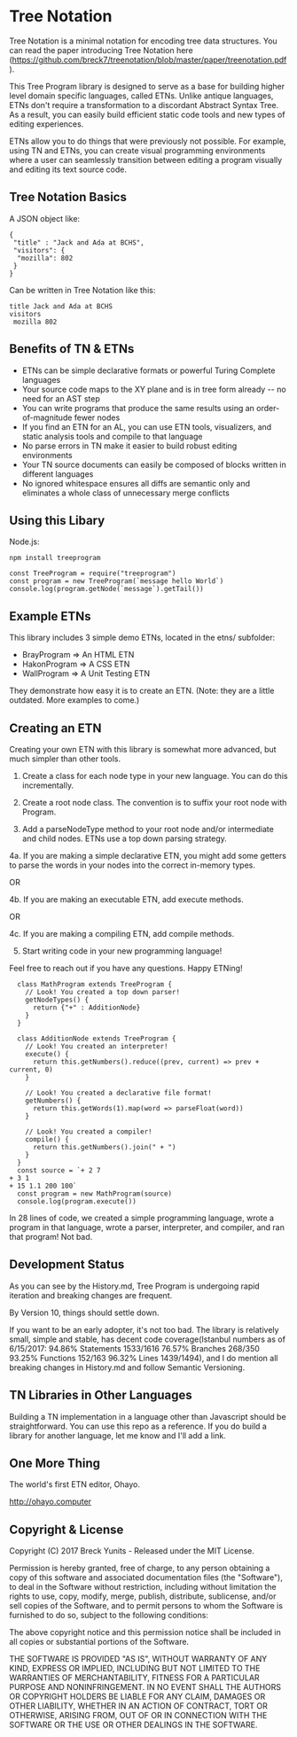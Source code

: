 Tree Notation
=============

Tree Notation is a minimal notation for encoding tree data structures. You can read the paper introducing Tree Notation here (https://github.com/breck7/treenotation/blob/master/paper/treenotation.pdf).

This Tree Program library is designed to serve as a base for building higher level domain specific languages, called ETNs. Unlike antique languages, ETNs don't require a transformation to a discordant Abstract Syntax Tree. As a result, you can easily build efficient static code tools and new types of editing experiences.

ETNs allow you to do things that were previously not possible. For example, using TN and ETNs, you can create visual programming environments where a user can seamlessly transition between editing a program visually and editing its text source code.


Tree Notation Basics
--------------------

A JSON object like:

    {
     "title" : "Jack and Ada at BCHS",
     "visitors": {
      "mozilla": 802
     }
    }

Can be written in Tree Notation like this:

    title Jack and Ada at BCHS
    visitors
     mozilla 802

Benefits of TN & ETNs
---------------------

- ETNs can be simple declarative formats or powerful Turing Complete languages
- Your source code maps to the XY plane and is in tree form already -- no need for an AST step
- You can write programs that produce the same results using an order-of-magnitude fewer nodes
- If you find an ETN for an AL, you can use ETN tools, visualizers, and static analysis tools and compile to that language
- No parse errors in TN make it easier to build robust editing environments
- Your TN source documents can easily be composed of blocks written in different languages
- No ignored whitespace ensures all diffs are semantic only and eliminates a whole class of unnecessary merge conflicts


Using this Libary
-----------------

Node.js:

    npm install treeprogram

    const TreeProgram = require("treeprogram")
    const program = new TreeProgram(`message hello World`)
    console.log(program.getNode(`message`).getTail())


Example ETNs
------------

This library includes 3 simple demo ETNs, located in the etns/ subfolder:

- BrayProgram => An HTML ETN
- HakonProgram => A CSS ETN
- WallProgram => A Unit Testing ETN

They demonstrate how easy it is to create an ETN. (Note: they are a little outdated. More examples to come.)

Creating an ETN
---------------

Creating your own ETN with this library is somewhat more advanced, but much simpler than other tools.

1. Create a class for each node type in your new language. You can do this incrementally.

2. Create a root node class. The convention is to suffix your root node with Program.

3. Add a parseNodeType method to your root node and/or intermediate and child nodes. ETNs use a top down parsing strategy.

4a. If you are making a simple declarative ETN, you might add some getters to parse the words in your nodes into the correct in-memory types.

OR

4b. If you are making an executable ETN, add execute methods.

OR

4c. If you are making a compiling ETN, add compile methods.

5. Start writing code in your new programming language!

Feel free to reach out if you have any questions. Happy ETNing!

      class MathProgram extends TreeProgram {
        // Look! You created a top down parser!
        getNodeTypes() {
          return {"+" : AdditionNode}
        }
      }

      class AdditionNode extends TreeProgram {
        // Look! You created an interpreter!
        execute() {
          return this.getNumbers().reduce((prev, current) => prev + current, 0)
        }

        // Look! You created a declarative file format!
        getNumbers() {
          return this.getWords(1).map(word => parseFloat(word))
        }

        // Look! You created a compiler!
        compile() {
          return this.getNumbers().join(" + ")
        }
      }
      const source = `+ 2 7
    + 3 1
    + 15 1.1 200 100`
      const program = new MathProgram(source)
      console.log(program.execute())


In 28 lines of code, we created a simple programming language, wrote a program in that language, wrote a parser, interpreter, and compiler, and ran that program! Not bad.


Development Status
------------------

As you can see by the History.md, Tree Program is undergoing rapid iteration and breaking changes are frequent.

By Version 10, things should settle down.

If you want to be an early adopter, it's not too bad. The library is relatively small, simple and stable, has decent code coverage(Istanbul numbers as of 6/15/2017: 94.86% Statements 1533/1616 76.57% Branches 268/350 93.25% Functions 152/163 96.32% Lines 1439/1494), and I do mention all breaking changes in History.md and follow Semantic Versioning.

TN Libraries in Other Languages
-------------------------------

Building a TN implementation in a language other than Javascript should be straightforward. You can use this repo
as a reference. If you do build a library for another language, let me know and I'll add a link.


One More Thing
--------------

The world's first ETN editor, Ohayo.

http://ohayo.computer

Copyright & License
-------------------

Copyright (C) 2017 Breck Yunits - Released under the MIT License.

Permission is hereby granted, free of charge, to any person obtaining a copy of this software and associated documentation files (the "Software"), to deal in the Software without restriction, including without limitation the rights to use, copy, modify, merge, publish, distribute, sublicense, and/or sell copies of the Software, and to permit persons to whom the Software is furnished to do so, subject to the following conditions:

The above copyright notice and this permission notice shall be included in all copies or substantial portions of the Software.

THE SOFTWARE IS PROVIDED "AS IS", WITHOUT WARRANTY OF ANY KIND, EXPRESS OR IMPLIED, INCLUDING BUT NOT LIMITED TO THE WARRANTIES OF MERCHANTABILITY, FITNESS FOR A PARTICULAR PURPOSE AND NONINFRINGEMENT. IN NO EVENT SHALL THE AUTHORS OR COPYRIGHT HOLDERS BE LIABLE FOR ANY CLAIM, DAMAGES OR OTHER LIABILITY, WHETHER IN AN ACTION OF CONTRACT, TORT OR OTHERWISE, ARISING FROM, OUT OF OR IN CONNECTION WITH THE SOFTWARE OR THE USE OR OTHER DEALINGS IN THE SOFTWARE.
